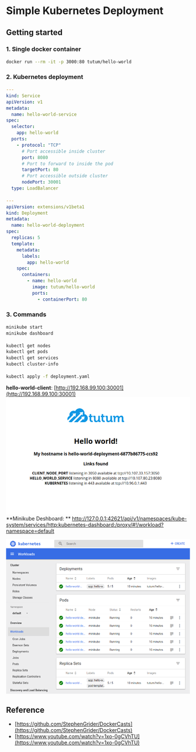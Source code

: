 # Simple Kubernetes Deployment

## Getting started


### 1. Single docker container

```bash
docker run --rm -it -p 3000:80 tutum/hello-world
```

### 2. Kubernetes deployment

```yaml
---
kind: Service
apiVersion: v1
metadata:
  name: hello-world-service
spec:
  selector:
    app: hello-world
  ports:
    - protocol: "TCP"
      # Port accessible inside cluster
      port: 8080
      # Port to forward to inside the pod
      targetPort: 80
      # Port accessible outside cluster
      nodePort: 30001
  type: LoadBalancer
 
---
apiVersion: extensions/v1beta1
kind: Deployment
metadata:
  name: hello-world-deployment
spec:
  replicas: 5
  template:
    metadata:
      labels:
        app: hello-world
    spec:
      containers:
        - name: hello-world
          image: tutum/hello-world
          ports:
            - containerPort: 80
```

### 3. Commands
```bash
minikube start
minikube dashboard

kubectl get nodes
kubectl get pods
kubectl get services
kubectl cluster-info

kubectl apply -f deployment.yaml
```

**hello-world-client**:
[http://192.168.99.100:30001](http://192.168.99.100:30001)
![hello-world-client.png](docs/hello-world-client.png) 
**Minikube Deshboard: **
[http://127.0.0.1:42621/api/v1/namespaces/kube-system/services/http:kubernetes-dashboard:/proxy/#!/workload?namespace=default
](http://127.0.0.1:42621/api/v1/namespaces/kube-system/services/http:kubernetes-dashboard:/proxy/#!/workload?namespace=default)

![minikube-dashboard.png](docs/minikube-dashboard.png) 

## Reference

* [https://github.com/StephenGrider/DockerCasts](https://github.com/StephenGrider/DockerCasts) 
* [https://www.youtube.com/watch?v=1xo-0gCVhTU](https://www.youtube.com/watch?v=1xo-0gCVhTU)